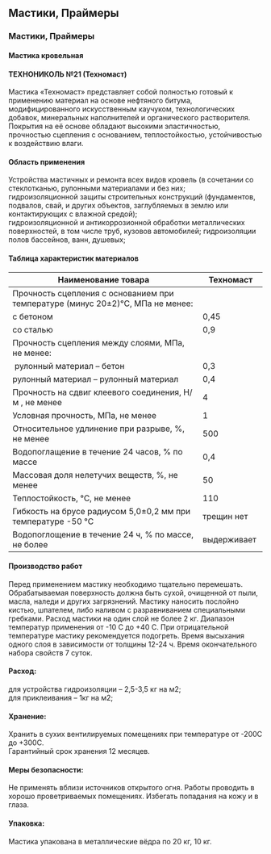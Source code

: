 ---
---
## Мастики, Праймеры

### Мастики, Праймеры

#### Мастика кровельная

#### ТЕХНОНИКОЛЬ №21 (Техномаст)

Мастика «Техномаст» представляет собой полностью готовый к применению материал на основе нефтяного битума, модифицированного искусственным каучуком, технологических добавок, минеральных наполнителей и органического растворителя. Покрытия на её основе обладают высокими эластичностью, прочностью сцепления с основанием, теплостойкостью, устойчивостью к воздействию влаги.

#### Область применения

Устройства мастичных и ремонта всех видов кровель (в сочетании со стеклотканью, рулонными материалами и без них;  
гидроизоляционной защиты строительных конструкций (фундаментов, подвалов, свай, и других объектов, заглубляемых в землю или контактирующих с влажной средой);  
гидроизоляционной и антикоррозионной обработки металлических поверхностей, в том числе труб, кузовов автомобилей; гидроизоляции полов бассейнов, ванн, душевых;

#### Таблица характеристик материалов
| Наименование товара | Техномаст |
| --- | --- |
| Прочность сцепления с основанием при температуре (минус 20±2)°C, МПа не менее:| | 
| с бетоном  |0,45|
| со сталью |0,9 |
|Прочность сцепления между слоями, МПа, не менее:  ||
| рулонный материал – бетон | 0,3|
| рулонный материал – рулонный материал | 0,4 |
| Прочность на сдвиг клеевого соединения, Н/м , не менее    | 4  |
| Условная прочность, МПа, не менее  | 1 |
| Относительное удлинение при разрыве, %, не менее          | 500  |
| Водопоглащение в течение 24 часов, % по массе       | 0,4  |
| Массовая доля нелетучих веществ, %, не менее          | 50 |
| Теплостойкость, °С, не менее      | 110   |
| Гибкость на брусе радиусом 5,0±0,2 мм при температуре -50 °С       | трещин нет  |
| Водопоглощение в течение 24 ч, % по массе, не более    | выдерживает  |

#### Производство работ

Перед применением мастику необходимо тщательно перемешать. Обрабатываемая поверхность должна быть сухой, очищенной от пыли, масла, наледи и других загрязнений. Мастику наносить послойно кистью, шпателем, либо наливом с разравниванием специальными гребками. Расход мастики на один слой не более 2 кг. Диапазон температур применения от -10 С до +40 С. При отрицательной температуре мастику рекомендуется подогреть. Время высыхания одного слоя в зависимости от толщины 12-24 ч. Время окончательного набора свойств 7 суток.

#### Расход:

для устройства гидроизоляции – 2,5-3,5 кг на м2;  
для приклеивания – 1кг на м2;

#### Хранение:

Хранить в сухих вентилируемых помещениях при температуре от -200С до +300С.  
Гарантийный срок хранения 12 месяцев.

#### Меры безопасности:

Не применять вблизи источников открытого огня. Работы проводить в хорошо проветриваемых помещениях. Избегать попадания на кожу и в глаза.

#### Упаковка:

Мастика упакована в металлические вёдра по 20 кг, 10 кг.
